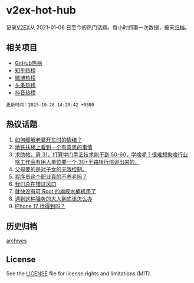 # v2ex-hot-hub

 记录[V2EX](https://www.v2ex.com/)从 2021-01-06 日至今的热门话题。每小时抓取一次数据，按天[归档](archives)。
 
 ## 相关项目

- [GitHub热榜](https://github.com/lonnyzhang423/github-hot-hub)
- [知乎热榜](https://github.com/lonnyzhang423/zhihu-hot-hub)
- [微博热榜](https://github.com/lonnyzhang423/weibo-hot-hub)
- [头条热榜](https://github.com/lonnyzhang423/toutiao-hot-hub)
- [抖音热榜](https://github.com/lonnyzhang423/douyin-hot-hub)


 `更新时间：2025-10-28 14:20:42 +0800`

## 热议话题

1. [如何缓解老婆开车时的情绪？](https://www.v2ex.com/t/1168661)
1. [地铁扶梯上看到一个有意思的事情](https://www.v2ex.com/t/1168795)
1. [求助帖，男 31，打算学门手艺技术能干到 50-60，学啥呢？很难想象啥行业啥工作会有用人单位要一个 30+半路转行培训出来的。](https://www.v2ex.com/t/1168732)
1. [父母要的是对子女的无限控制。](https://www.v2ex.com/t/1168679)
1. [程序员这个职业真的不养老吗？](https://www.v2ex.com/t/1168799)
1. [我们总在错过风口](https://www.v2ex.com/t/1168671)
1. [就快没有可 Root 的旗舰水桶机用了](https://www.v2ex.com/t/1168736)
1. [遇到这种强势的大人到底该怎么办](https://www.v2ex.com/t/1168872)
1. [iPhone 17 抢得到吗？](https://www.v2ex.com/t/1168773)

## 历史归档

[archives](archives)

## License

See the [LICENSE](LICENSE) file for license rights and limitations (MIT).
